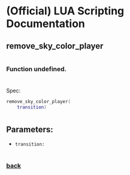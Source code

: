 
# (Official) LUA Scripting Documentation

## remove_sky_color_player
#
### Function undefined.
#
Spec:
```lua
remove_sky_color_player(
	transition)
```
#
## Parameters:
- `transition:` 
#
### [back](../other)
